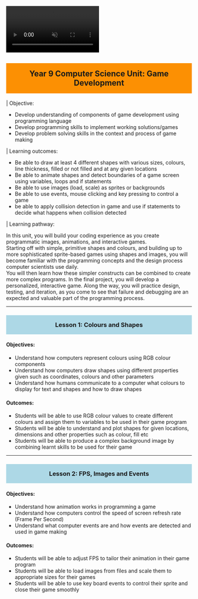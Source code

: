 <title>Year 9 CS</title>
<style type='text/css'>
body {width: 80%; margin:auto;}
a { text-decoration: none; }
a:hover { text-decoration: underline; }
h1 {display: none; }
h2 { background-color:#fc9003; padding:16px;text-align:center;}
h3 {background-color:lightblue; padding:16px; text-align:center;}
video {width:50%; margin:auto;}
</style>

<video auto-play="true" loop="loop" muted="muted" controls>
  <source src="./img/xmas_pygame.mp4" type="video/mp4">
</video>

## Year 9 Computer Science Unit: Game Development 

| Objective:

+ Develop understanding of components of game development using programming language
+ Develop programming skills to implement working solutions/games
+ Develop problem solving skills in the context and process of game making

| Learning outcomes:

+ Be able to draw at least 4 different shapes with various sizes, colours, line thickness, filled or not filled and at any given locations
+ Be able to animate shapes and detect boundaries of a game screen using variables, loops and if statements
+ Be able to use images (load, scale) as sprites or backgrounds
+ Be able to use events, mouse clicking and key pressing to control a game
+ be able to apply collision detection in game and use if statements to decide what happens when collision detected

| Learning pathway:

In this unit, you will build your coding experience as you create programmatic images, animations, and interactive games.  
Starting off with simple, primitive shapes and colours, and building up to more sophisticated sprite-based games using shapes and images, you will become familiar with the programming concepts and the design process computer scientists use daily.  
You will then learn how these simpler constructs can be combined to create more complex programs. 
In the final project, you will develop a personalized, interactive game. 
Along the way, you will practice design, testing, and iteration, as you come to see that failure and debugging are an expected and valuable part of the programming process. 

---
### Lesson 1: Colours and Shapes
#### Objectives: 
+ Understand how computers represent colours using RGB colour components 
+ Understand how computers draw shapes using different properties given such as coordinates, colours and other parameters 
+ Understand how humans communicate to a computer what colours to display for text and shapes and how to draw shapes

#### Outcomes: 
+ Students will be able to use RGB colour values to create different colours and assign them to variables to be used in their game program
+ Students will be able to understand and plot shapes for given locations, dimensions and other properties such as colour, fill etc
+ Students will be able to produce a complex background image by combining learnt skills to be used for their game

---
### Lesson 2: FPS, Images and Events
#### Objectives: 
+ Understand how animation works in programming a game 
+ Understand how computers control the speed of screen refresh rate (Frame Per Second)
+ Understand what computer events are and how events are detected and used in game making

#### Outcomes: 
+ Students will be able to adjust FPS to tailor their animation in their game program
+ Students will be able to load images from files and scale them to appropriate sizes for their games
+ Students will be able to use key board events to control their sprite and close their game smoothly

